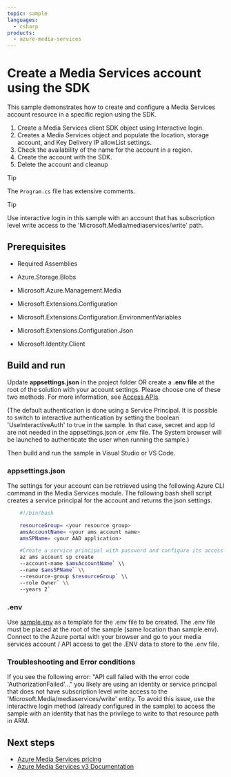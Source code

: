 ```yaml
---
topic: sample
languages:
  - csharp
products:
  - azure-media-services
---
```


# Create a Media Services account using the SDK

This sample demonstrates how to create and configure a Media Services account resource in a specific region using the SDK.

1. Create a Media Services client SDK object using Interactive login.  
1. Creates a Media Services object and populate the location, storage account, and Key Delivery IP allowList settings.
1. Check the availability of the name for the account in a region.
1. Create the account with the SDK.
1. Delete the account and cleanup


> [!TIP]
> The `Program.cs` file has extensive comments.

> [!TIP]
> Use interactive login in this sample with an account that has subscription level write access to the 'Microsoft.Media/mediaservices/write' path.

## Prerequisites

* Required Assemblies

* Azure.Storage.Blobs
* Microsoft.Azure.Management.Media
* Microsoft.Extensions.Configuration
* Microsoft.Extensions.Configuration.EnvironmentVariables
* Microsoft.Extensions.Configuration.Json
* Microsoft.Identity.Client


## Build and run

Update **appsettings.json** in the project folder OR create a **.env file** at the root of the solution with your account settings. Please choose one of these two methods.
For more information, see [Access APIs](https://docs.microsoft.com/en-us/azure/media-services/latest/access-api-howto).

(The default authentication is done using a Service Principal. It is possible to switch to interactive authentication by setting the boolean 'UseInteractiveAuth' to true in the sample. In that case, secret and app Id are not needed in the appsettings.json or .env file. The System browser will be launched to authenticate the user when running the sample.)

Then build and run the sample in Visual Studio or VS Code.

### appsettings.json

The settings for your account can be retrieved using the following Azure CLI command in the Media Services module. The following bash shell script creates a service principal for the account and returns the json settings.

```bash
    #!/bin/bash

    resourceGroup= <your resource group>
    amsAccountName= <your ams account name>
    amsSPName= <your AAD application>

    #Create a service principal with password and configure its access to an Azure Media Services account.
    az ams account sp create
    --account-name $amsAccountName` \\
    --name $amsSPName` \\
    --resource-group $resourceGroup` \\
    --role Owner` \\
    --years 2`
```

### .env

Use [sample.env](../../sample.env) as a template for the .env file to be created. The .env file must be placed at the root of the sample (same location than sample.env).
Connect to the Azure portal with your browser and go to your media services account / API access to get the .ENV data to store to the .env file.

### Troubleshooting and Error conditions

If you see the following error:  "API call failed with the error code 'AuthorizationFailed'..." you likely are using an identity or service principal that does not have subscription level write access to the 'Microsoft.Media/mediaservices/write' entity. 
To avoid this issue, use the interactive login method (already configured in the sample) to access the sample with an identity that has the privilege to write to that resource path in ARM.

## Next steps

* [Azure Media Services pricing](https://azure.microsoft.com/pricing/details/media-services/)
* [Azure Media Services v3 Documentation](https://docs.microsoft.com/azure/media-services/latest/)
